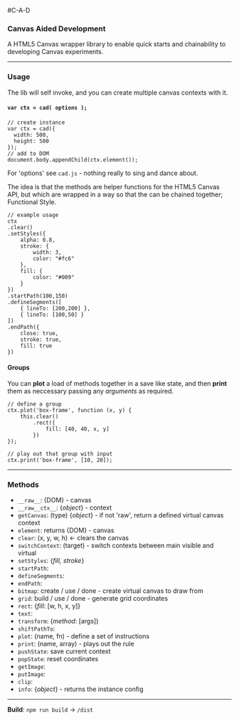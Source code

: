 #C-A-D

### Canvas Aided Development

A HTML5 Canvas wrapper library to enable quick starts and chainability to developing Canvas experiments.

---
	
### Usage

The lib will self invoke, and you can create multiple canvas contexts with it.  
#### `var ctx = cad( options );`

	// create instance
	var ctx = cad({
	  width: 500,
	  height: 500
	});
	// add to DOM
	document.body.appendChild(ctx.element());
	
For 'options' see `cad.js` - nothing really to sing and dance about.

The idea is that the methods are helper functions for the HTML5 Canvas API, but which are wrapped in a way so that the can be chained together; Functional Style.

	// example usage
	ctx
	.clear()
	.setStyles({
	    alpha: 0.8,
	    stroke: {
	        width: 3,
	        color: "#fc6"   
	    },
	    fill: {
	        color: "#009"
	    }
	})
	.startPath(100,150)
	.defineSegments([
	    { lineTo: [200,200] },
	    { lineTo: [100,50] }
	])
	.endPath({
	    close: true,
	    stroke: true,
	    fill: true
	})
	
#### Groups

You can **plot** a load of methods together in a save like state, and then **print** them as neccessary passing any _arguments_ as required.

	// define a group
	ctx.plot('box-frame', function (x, y) {
		this.clear()
			.rect({
    			fill: [40, 40, x, y]
			})
	});
	
	// play out that group with input
	ctx.print('box-frame', [10, 20]);

---

### Methods

* `__raw__`: {DOM} - canvas
* `__raw__ctx__`: {_object_} - context
* `getCanvas`: (type) {_object_} - if not 'raw', return a defined virtual canvas context
* `element`: returns {DOM} - canvas
* `clear`: (x, y, w, h) <- clears the canvas
* `switchContext`: (target) - switch contexts between main visible and virtual
* `setStyles`: {_fill, stroke_}
* `startPath`: 
* `defineSegments`: 
* `endPath`: 
* `bitmap`: create / use / done - create virtual canvas to draw from
* `grid`: build / use / done - generate grid coordinates
* `rect`: {_fill_: [w, h, x, y]}
* `text`: 
* `transform`: {_method_: [args])
* `shiftPathTo`: 
* `plot`: (name, fn) - define a set of instructions
* `print`: (name, array) - plays out the rule
* `pushState`: save current context
* `popState`: reset coordinates
* `getImage`: 
* `putImage`: 
* `clip`: 
* `info`: {_object_} - returns the instance config



---

**Build**: `npm run build` -> `/dist`